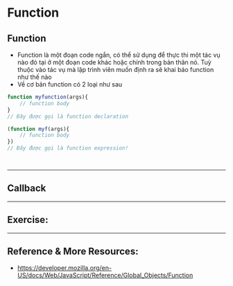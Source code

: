 # Function
## Function
- Function là một đoạn code ngắn, có thể sử dụng để thực thi một tác vụ nào đó tại ở một đoạn code khác hoặc chính trong bản thân nó. Tuỳ thuộc vào tác vụ mà lập trình viên muốn định ra sẽ khai báo function như thế nào
- Về cơ bản function có 2 loại như sau

```js
function myfunction(args){
    // function body
}
// Đây được gọi là function declaration

(function myf(args){
    // function body
})
// Đây được gọi là function expression!




```
---

## Callback

---
## Exercise:


---

## Reference & More Resources: 
* https://developer.mozilla.org/en-US/docs/Web/JavaScript/Reference/Global_Objects/Function
